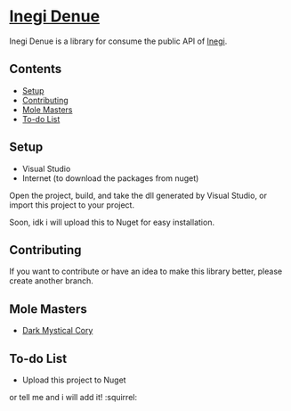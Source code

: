 # [Inegi Denue](https://github.com/dmcory/inegi_denue) 
Inegi Denue is a library for consume the public API of [Inegi](http://www.beta.inegi.org.mx/servicios/api_denue.html).

## Contents
- [Setup](#setup)
- [Contributing](#contributing)
- [Mole Masters](#mole-masters)
- [To-do List](#to-do-list)

## Setup
- Visual Studio
- Internet (to download the packages from nuget)

Open the project, build, and take the dll generated by Visual Studio, or import this project to your project.

Soon, idk i will upload this to Nuget for easy installation.

## Contributing
If you want to contribute or have an idea to make this library better, please create another branch.

## Mole Masters
+ [Dark Mystical Cory](http://twitter.com/dmcory)

## To-do List
- Upload this project to Nuget

or tell me and i will add it! :squirrel:
